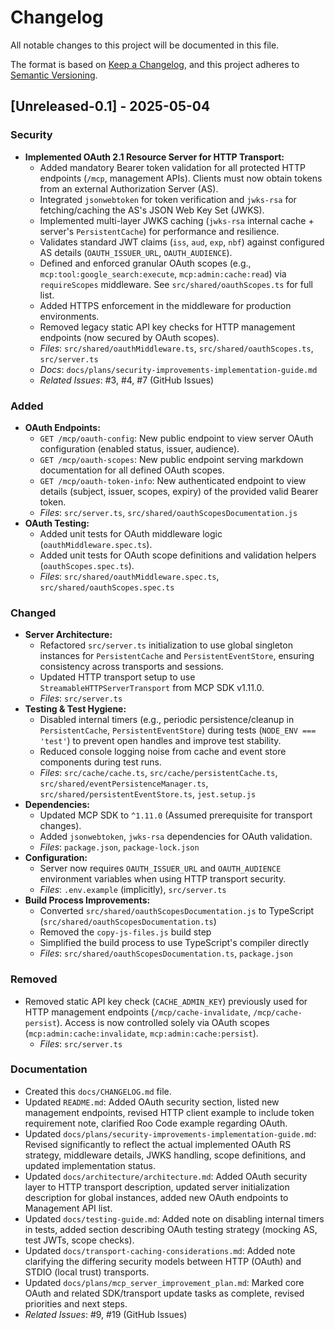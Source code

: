 # Changelog

All notable changes to this project will be documented in this file.

The format is based on [Keep a Changelog](https://keepachangelog.com/en/1.0.0/),
and this project adheres to [Semantic Versioning](https://semver.org/spec/v2.0.0.html).

## [Unreleased-0.1] - 2025-05-04

### Security
- **Implemented OAuth 2.1 Resource Server for HTTP Transport:**
    - Added mandatory Bearer token validation for all protected HTTP endpoints (`/mcp`, management APIs). Clients must now obtain tokens from an external Authorization Server (AS).
    - Integrated `jsonwebtoken` for token verification and `jwks-rsa` for fetching/caching the AS's JSON Web Key Set (JWKS).
    - Implemented multi-layer JWKS caching (`jwks-rsa` internal cache + server's `PersistentCache`) for performance and resilience.
    - Validates standard JWT claims (`iss`, `aud`, `exp`, `nbf`) against configured AS details (`OAUTH_ISSUER_URL`, `OAUTH_AUDIENCE`).
    - Defined and enforced granular OAuth scopes (e.g., `mcp:tool:google_search:execute`, `mcp:admin:cache:read`) via `requireScopes` middleware. See `src/shared/oauthScopes.ts` for full list.
    - Added HTTPS enforcement in the middleware for production environments.
    - Removed legacy static API key checks for HTTP management endpoints (now secured by OAuth scopes).
    - *Files*: `src/shared/oauthMiddleware.ts`, `src/shared/oauthScopes.ts`, `src/server.ts`
    - *Docs*: `docs/plans/security-improvements-implementation-guide.md`
    - *Related Issues*: #3, #4, #7 (GitHub Issues)

### Added
- **OAuth Endpoints:**
    - `GET /mcp/oauth-config`: New public endpoint to view server OAuth configuration (enabled status, issuer, audience).
    - `GET /mcp/oauth-scopes`: New public endpoint serving markdown documentation for all defined OAuth scopes.
    - `GET /mcp/oauth-token-info`: New authenticated endpoint to view details (subject, issuer, scopes, expiry) of the provided valid Bearer token.
    - *Files*: `src/server.ts`, `src/shared/oauthScopesDocumentation.js`
- **OAuth Testing:**
    - Added unit tests for OAuth middleware logic (`oauthMiddleware.spec.ts`).
    - Added unit tests for OAuth scope definitions and validation helpers (`oauthScopes.spec.ts`).
    - *Files*: `src/shared/oauthMiddleware.spec.ts`, `src/shared/oauthScopes.spec.ts`

### Changed
- **Server Architecture:**
    - Refactored `src/server.ts` initialization to use global singleton instances for `PersistentCache` and `PersistentEventStore`, ensuring consistency across transports and sessions.
    - Updated HTTP transport setup to use `StreamableHTTPServerTransport` from MCP SDK v1.11.0.
    - *Files*: `src/server.ts`
- **Testing & Test Hygiene:**
    - Disabled internal timers (e.g., periodic persistence/cleanup in `PersistentCache`, `PersistentEventStore`) during tests (`NODE_ENV === 'test'`) to prevent open handles and improve test stability.
    - Reduced console logging noise from cache and event store components during test runs.
    - *Files*: `src/cache/cache.ts`, `src/cache/persistentCache.ts`, `src/shared/eventPersistenceManager.ts`, `src/shared/persistentEventStore.ts`, `jest.setup.js`
- **Dependencies:**
    - Updated MCP SDK to `^1.11.0` (Assumed prerequisite for transport changes).
    - Added `jsonwebtoken`, `jwks-rsa` dependencies for OAuth validation.
    - *Files*: `package.json`, `package-lock.json`
- **Configuration:**
    - Server now requires `OAUTH_ISSUER_URL` and `OAUTH_AUDIENCE` environment variables when using HTTP transport security.
    - *Files*: `.env.example` (implicitly), `src/server.ts`
- **Build Process Improvements:**
  - Converted `src/shared/oauthScopesDocumentation.js` to TypeScript (`src/shared/oauthScopesDocumentation.ts`)
  - Removed the `copy-js-files.js` build step
  - Simplified the build process to use TypeScript's compiler directly
  - *Files*: `src/shared/oauthScopesDocumentation.ts`, `package.json`

### Removed
- Removed static API key check (`CACHE_ADMIN_KEY`) previously used for HTTP management endpoints (`/mcp/cache-invalidate`, `/mcp/cache-persist`). Access is now controlled solely via OAuth scopes (`mcp:admin:cache:invalidate`, `mcp:admin:cache:persist`).
    - *Files*: `src/server.ts`

### Documentation
- Created this `docs/CHANGELOG.md` file.
- Updated `README.md`: Added OAuth security section, listed new management endpoints, revised HTTP client example to include token requirement note, clarified Roo Code example regarding OAuth.
- Updated `docs/plans/security-improvements-implementation-guide.md`: Revised significantly to reflect the actual implemented OAuth RS strategy, middleware details, JWKS handling, scope definitions, and updated implementation status.
- Updated `docs/architecture/architecture.md`: Added OAuth security layer to HTTP transport description, updated server initialization description for global instances, added new OAuth endpoints to Management API list.
- Updated `docs/testing-guide.md`: Added note on disabling internal timers in tests, added section describing OAuth testing strategy (mocking AS, test JWTs, scope checks).
- Updated `docs/transport-caching-considerations.md`: Added note clarifying the differing security models between HTTP (OAuth) and STDIO (local trust) transports.
- Updated `docs/plans/mcp_server_improvement_plan.md`: Marked core OAuth and related SDK/transport update tasks as complete, revised priorities and next steps.
- *Related Issues*: #9, #19 (GitHub Issues)